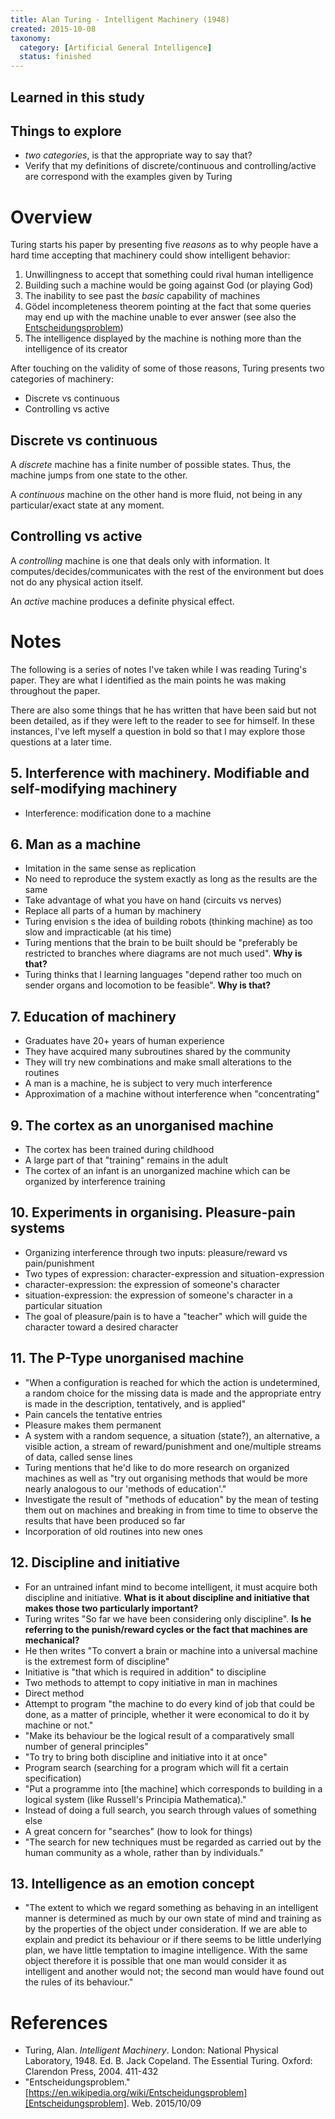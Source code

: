 ```yaml
---
title: Alan Turing - Intelligent Machinery (1948)
created: 2015-10-08
taxonomy:
  category: [Artificial General Intelligence]
  status: finished
---
```


## Learned in this study

## Things to explore
* *two categories*, is that the appropriate way to say that?
* Verify that my definitions of discrete/continuous and controlling/active are correspond with the examples given by Turing

# Overview
Turing starts his paper by presenting five *reasons* as to why people have a hard time accepting that machinery could show intelligent behavior:

1. Unwillingness to accept that something could rival human intelligence
2. Building such a machine would be going against God (or playing God)
3. The inability to see past the *basic* capability of machines
4. Gödel incompleteness theorem pointing at the fact that some queries may end up with the machine unable to ever answer (see also the [Entscheidungsproblem][Entscheidungsproblem])
5. The intelligence displayed by the machine is nothing more than the intelligence of its creator

After touching on the validity of some of those reasons, Turing presents two categories of machinery:
 * Discrete vs continuous
 * Controlling vs active

## Discrete vs continuous
A *discrete* machine has a finite number of possible states. Thus, the machine jumps from one state to the other.

A *continuous* machine on the other hand is more fluid, not being in any particular/exact state at any moment.

## Controlling vs active
A *controlling* machine is one that deals only with information. It computes/decides/communicates with the rest of the environment but does not do any physical action itself.

An *active* machine produces a definite physical effect.

<tbc></tbc>

# Notes
The following is a series of notes I've taken while I was reading Turing's paper. They are what I identified as the main points he was making throughout the paper.

There are also some things that he has written that have been said but not been detailed, as if they were left to the reader to see for himself. In these instances, I've left myself a question in bold so that I may explore those questions at a later time.

## 5. Interference with machinery. Modifiable and self-modifying machinery
* Interference: modification done to a machine

## 6. Man as a machine
* Imitation in the same sense as replication
* No need to reproduce the system exactly as long as the results are the same
* Take advantage of what you have on hand (circuits vs nerves)
* Replace all parts of a human by machinery
* Turing envision s the idea of building robots (thinking machine) as too slow and impracticable (at his time)
* Turing mentions that the brain to be built should be "preferably be restricted to branches where diagrams are not much used". **Why is that?**
* Turing thinks that l learning languages "depend rather too much on sender organs and locomotion to be feasible". **Why is that?**

## 7. Education of machinery
* Graduates have 20+ years of human experience
* They have acquired many subroutines shared by the community
* They will try new combinations and make small alterations to the routines
* A man is a machine, he is subject to very much interference
* Approximation of a machine without interference when "concentrating"

## 9. The cortex as an unorganised machine
* The cortex has been trained during childhood
* A large part of that "training" remains in the adult
* The cortex of an infant is an unorganized machine which can be organized by interference training

## 10. Experiments in organising. Pleasure-pain systems
* Organizing interference through two inputs: pleasure/reward vs pain/punishment
* Two types of expression: character-expression and situation-expression
* character-expression: the expression of someone's character
* situation-expression: the expression of someone's character in a particular situation
* The goal of pleasure/pain is to have a "teacher" which will guide the character toward a desired character

## 11. The P-Type unorganised machine
* "When a configuration is reached for which the action is undetermined, a random choice for the missing data is made and the appropriate entry is made in the description, tentatively, and is applied"
* Pain cancels the tentative entries
* Pleasure makes them permanent
* A system with a random sequence, a situation (state?), an alternative, a visible action, a stream of reward/punishment and one/multiple streams of data, called sense lines
* Turing mentions that he'd like to do more research on organized machines as well as "try out organising methods that would be more nearly analogous to our 'methods of education'."
* Investigate the result of "methods of education" by the mean of testing them out on machines and breaking in from time to time to observe the results that have been produced so far
* Incorporation of old routines into new ones

## 12. Discipline and initiative
* For  an untrained infant mind to become intelligent, it must acquire both discipline and initiative. **What is it about discipline and initiative that makes those two particularly important?**
* Turing writes "So far we have been considering only discipline". **Is he referring to the punish/reward cycles or the fact that machines are mechanical?**
* He then writes "To convert a brain or machine into a universal machine is the extremest form of discipline"
* Initiative is "that which is required in addition" to discipline
* Two methods to attempt to copy initiative in man in machines
* Direct method
* Attempt to program "the machine to do every kind of job that could be done, as a matter of principle, whether it were economical to do it by machine or not."
* "Make its behaviour be the logical result of a comparatively small number of general principles"
* "To try to bring both discipline and initiative into it at once"
* Program search (searching for a program which will fit a certain specification)
* "Put a programme into [the machine] which corresponds to building in a logical system (like Russell's Principia Mathematica)."
* Instead of doing a full search, you search through values of something else
* A great concern for "searches" (how to look for things)
* "The search for new techniques must be regarded as carried out by the human community as a whole, rather than by individuals."

## 13. Intelligence as an emotion concept
* "The extent to which we regard something as behaving in an intelligent manner is determined as much by our own state of mind and training as by the properties of the object under consideration. If we are able to explain and predict its behaviour or if there seems to be little underlying plan, we have little temptation to imagine intelligence. With the same object therefore it is possible that one man would consider it as intelligent and another would not; the second man would have found out the rules of its behaviour."

# References
* Turing, Alan. *Intelligent Machinery*. London: National Physical Laboratory, 1948. Ed. B. Jack Copeland. The Essential Turing. Oxford: Clarendon Press, 2004. 411-432
* "Entscheidungsproblem." [https://en.wikipedia.org/wiki/Entscheidungsproblem][Entscheidungsproblem]. Web. 2015/10/09

[Entscheidungsproblem]: https://en.wikipedia.org/wiki/Entscheidungsproblem
